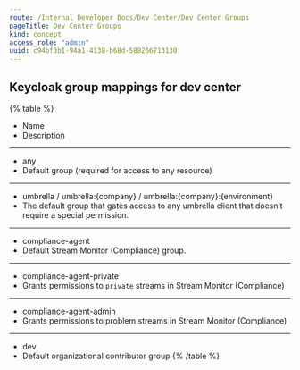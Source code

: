 ```yaml
---
route: /Internal Developer Docs/Dev Center/Dev Center Groups
pageTitle: Dev Center Groups
kind: concept
access_role: "admin"
uuid: c94bf3b1-94a1-4138-b68d-588266713130
---
```


## Keycloak group mappings for dev center

{% table %}

* Name
* Description

---

* any
* Default group (required for access to any resource)

---

* umbrella / umbrella:{company} / umbrella:{company}:{environment}
* The default group that gates access to any umbrella client that doesn’t require a special permission.

---

* compliance-agent
* Default Stream Monitor (Compliance) group.

---

* compliance-agent-private
* Grants permissions to `private` streams in Stream Monitor (Compliance)

---

* compliance-agent-admin
* Grants permissions to problem streams in Stream Monitor (Compliance)

---

* dev
* Default organizational contributor group
{% /table %}
